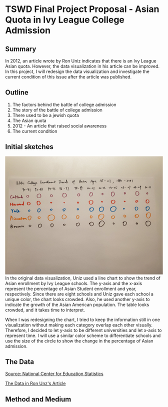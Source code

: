 # TSWD Final Project Proposal - Asian Quota in Ivy League College Admission
## Summary

In 2012, an article wrote by Ron Uniz indicates that there is an Ivy League Asian quota. 
However, the data visualization in his article can be improved. In this project, 
I will redesign the data visualization and investigate the current condition of this issue after the article was published.

## Outline 

1. The factors behind the battle of college admission
2. The story of the battle of college admission
3. There used to be a jewish quota
4. The Asian quota
5. 2012 - An article that raised social awareness
6. The current condition

## Initial sketches

![](Images/sketch.jpg)
In the original data visualization, Uniz used a line chart to show the trend of Asian enrollment by Ivy League schools. 
The y-axis and the x-axis represent the percentage of Asian Student enrollment and year, respectively. 
Since there are eight schools and Uniz gave each school a unique color, the chart looks crowded. 
Also, he used another y-axis to indicate the growth of the Asian American population. 
The table looks crowded, and it takes time to interpret. 

When I was redesigning the chart, I tried to keep the information still in one visualization 
without making each category overlap each other visually. Therefore, I decided to let y-axis 
to be different universities and let x-axis to represent time. 
I will use a similar color scheme to differentiate schools and use 
the size of the circle to show the change in the percentage of Asian admission.

## The Data
[Source: National Center for Education Statistics](https://nces.ed.gov)

[The Data in Ron Unz's Article](https://www.theamericanconservative.com/articles/meritocracy-appendices/)

## Method and Medium
